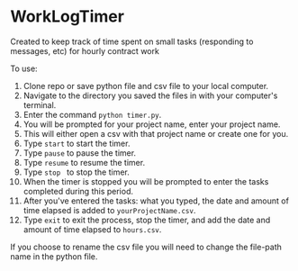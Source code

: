 # WorkLogTimer
Created to keep track of time spent on small tasks (responding to messages, etc) for hourly contract work

To use:

1. Clone repo or save python file and csv file to your local computer.
2. Navigate to the directory you saved the files in with your computer's terminal.
3. Enter the command `python timer.py`.
4. You will be prompted for your project name, enter your project name.
5. This will either open a csv with that project name or create one for you.
7. Type `start` to start the timer.
8. Type `pause` to pause the timer.
9. Type `resume` to resume the timer.
10. Type `stop ` to stop the timer.
11. When the timer is stopped you will be prompted to enter the tasks completed during this period.
12. After you've entered the tasks: what you typed, the date and amount of time elapsed is added to `yourProjectName.csv`.
13. Type `exit` to exit the process, stop the timer, and add the date and amount of time elapsed to `hours.csv`.

If you choose to rename the csv file you will need to change the file-path name in the python file.
